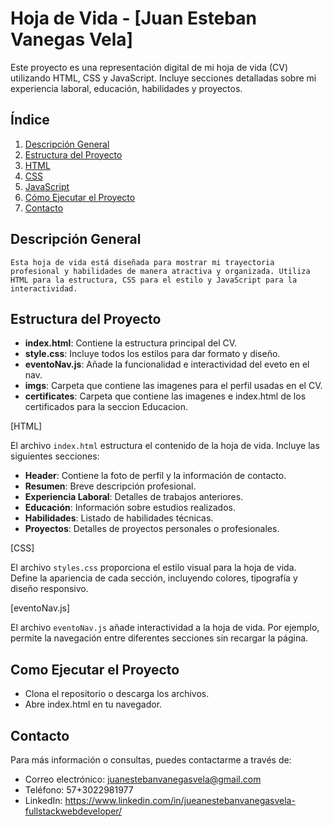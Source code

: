 # Hoja de Vida - [Juan Esteban Vanegas Vela]

Este proyecto es una representación digital de mi hoja de vida (CV) utilizando HTML, CSS y JavaScript. Incluye secciones detalladas sobre mi experiencia laboral, educación, habilidades y proyectos.

## Índice

1. [Descripción General](#descripción-general)
2. [Estructura del Proyecto](#estructura-del-proyecto)
3. [HTML](#html)
4. [CSS](#css)
5. [JavaScript](#javascript)
6. [Cómo Ejecutar el Proyecto](#cómo-ejecutar-el-proyecto)
7. [Contacto](#contacto)

## Descripción General

    Esta hoja de vida está diseñada para mostrar mi trayectoria profesional y habilidades de manera atractiva y organizada. Utiliza HTML para la estructura, CSS para el estilo y JavaScript para la interactividad.

## Estructura del Proyecto

- **index.html**: Contiene la estructura principal del CV.
- **style.css**: Incluye todos los estilos para dar formato y diseño.
- **eventoNav.js**: Añade la funcionalidad e interactividad del eveto en el nav.
- **imgs**: Carpeta que contiene las imagenes para el perfil usadas en el CV.
- **certificates**: Carpeta que contiene las imagenes e index.html de los certificados para la seccion Educacion.

[HTML]

El archivo `index.html` estructura el contenido de la hoja de vida. Incluye las siguientes secciones:

- **Header**: Contiene la foto de perfil y la información de contacto.
- **Resumen**: Breve descripción profesional.
- **Experiencia Laboral**: Detalles de trabajos anteriores.
- **Educación**: Información sobre estudios realizados.
- **Habilidades**: Listado de habilidades técnicas.
- **Proyectos**: Detalles de proyectos personales o profesionales.

[CSS]

El archivo `styles.css` proporciona el estilo visual para la hoja de vida. Define la apariencia de cada sección, incluyendo colores, tipografía y diseño responsivo.

[eventoNav.js]

El archivo `eventoNav.js` añade interactividad a la hoja de vida. Por ejemplo, permite la navegación entre diferentes secciones sin recargar la página.

## Como Ejecutar el Proyecto

- Clona el repositorio o descarga los archivos.
- Abre index.html en tu navegador.

## Contacto

Para más información o consultas, puedes contactarme a través de:

- Correo electrónico: juanestebanvanegasvela@gmail.com
- Teléfono: 57+3022981977
- LinkedIn: https://www.linkedin.com/in/jueanestebanvanegasvela-fullstackwebdeveloper/
